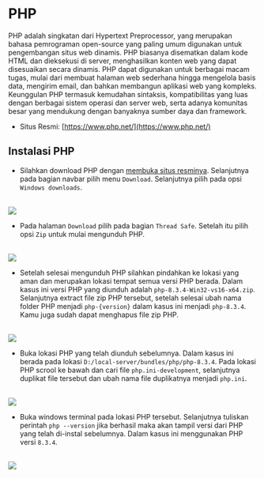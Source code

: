 # PHP

PHP adalah singkatan dari Hypertext Preprocessor, yang merupakan bahasa pemrograman open-source yang paling umum digunakan untuk pengembangan situs web dinamis. PHP biasanya disematkan dalam kode HTML dan dieksekusi di server, menghasilkan konten web yang dapat disesuaikan secara dinamis. PHP dapat digunakan untuk berbagai macam tugas, mulai dari membuat halaman web sederhana hingga mengelola basis data, mengirim email, dan bahkan membangun aplikasi web yang kompleks. Keunggulan PHP termasuk kemudahan sintaksis, kompatibilitas yang luas dengan berbagai sistem operasi dan server web, serta adanya komunitas besar yang mendukung dengan banyaknya sumber daya dan framework.

- Situs Resmi: [https://www.php.net/](https://www.php.net/)



## Instalasi PHP

- Silahkan download PHP dengan [membuka situs resminya](https://www.php.net/).  Selanjutnya pada bagian navbar pilih menu `Download`. Selanjutnya pilih pada opsi `Windows downloads`.

​	<img style="display: block; margin: 0;" src="D:\repository\delcom-local-server-guide\php-manager\assets\1.jpg" />

- Pada halaman `Download` pilih pada bagian `Thread Safe`. Setelah itu pilih opsi `Zip` untuk mulai mengunduh PHP.

​	<img style="display: block; margin: 0;" src="D:\repository\delcom-local-server-guide\php-manager\assets\2.jpg" />

- Setelah selesai mengunduh PHP silahkan pindahkan ke lokasi yang aman dan merupakan lokasi tempat semua versi PHP berada. Dalam kasus ini versi PHP yang diunduh adalah `php-8.3.4-Win32-vs16-x64.zip`.  Selanjutnya extract file zip PHP tersebut, setelah selesai ubah nama folder PHP menjadi `php-{version}` dalam kasus ini menjadi `php-8.3.4`. Kamu juga sudah dapat menghapus file zip PHP.

​	<img style="display: block; margin: 0;" src="D:\repository\delcom-local-server-guide\php-manager\assets\3.jpg" />

- Buka lokasi PHP yang telah diunduh sebelumnya. Dalam kasus ini berada pada lokasi `D:/local-server/bundles/php/php-8.3.4`. Pada lokasi PHP scrool ke bawah dan cari file `php.ini-development`, selanjutnya duplikat file tersebut dan ubah nama file duplikatnya menjadi `php.ini`.

​	<img style="display: block; margin: 0;" src="D:\repository\delcom-local-server-guide\php-manager\assets\7.jpg" />

- Buka windows terminal pada lokasi PHP tersebut. Selanjutnya tuliskan perintah `php --version` jika berhasil maka akan tampil versi dari PHP yang telah di-instal sebelumnya. Dalam kasus ini menggunakan PHP versi `8.3.4`.

​	<img style="display: block; margin: 0;" src="D:\repository\delcom-local-server-guide\php-manager\assets\8.jpg" />

